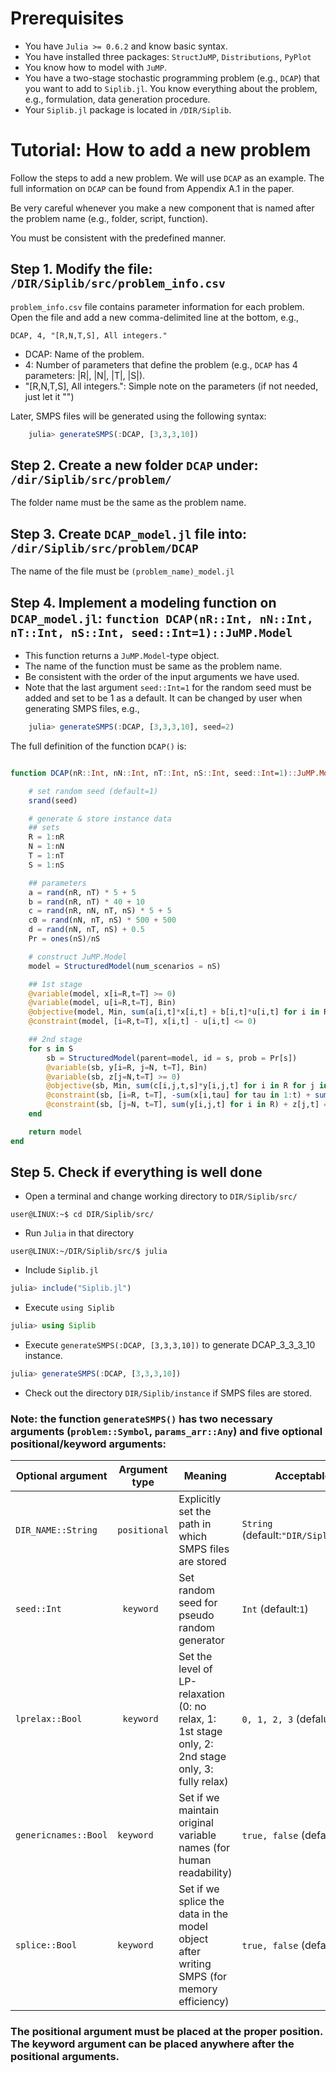 # Prerequisites

- You have `Julia >= 0.6.2` and know basic syntax. 
- You have installed three packages: `StructJuMP`, `Distributions`, `PyPlot`
- You know how to model with `JuMP`.
- You have a two-stage stochastic programming problem (e.g., `DCAP`) that you want to add to `Siplib.jl`. You know everything about the problem, e.g., formulation, data generation procedure.
- Your `Siplib.jl` package is located in `/DIR/Siplib`.

# Tutorial: How to add a new problem
Follow the steps to add a new problem. We will use `DCAP` as an example. The full information on `DCAP` can be found from Appendix A.1 in the paper.

Be very careful whenever you make a new component that is named after the problem name (e.g., folder, script, function). 

You must be consistent with the predefined manner.

## Step 1. Modify the file: `/DIR/Siplib/src/problem_info.csv`

`problem_info.csv` file contains parameter information for each problem. Open the file and add a new comma-delimited line at the bottom, e.g.,
```Spreadsheet
DCAP, 4, "[R,N,T,S], All integers."
```
- DCAP: Name of the problem.
- 4: Number of parameters that define the problem (e.g., `DCAP` has 4 parameters: |R|, |N|, |T|, |S|).
- "[R,N,T,S], All integers.": Simple note on the parameters (if not needed, just let it "")

Later, SMPS files will be generated using the following syntax:

```julia
	julia> generateSMPS(:DCAP, [3,3,3,10])
```


## Step 2. Create a new folder `DCAP` under: `/dir/Siplib/src/problem/`

The folder name must be the same as the problem name.

## Step 3. Create `DCAP_model.jl` file into: `/dir/Siplib/src/problem/DCAP`

The name of the file must be `(problem_name)_model.jl`

## Step 4. Implement a modeling function on `DCAP_model.jl`: ``function DCAP(nR::Int, nN::Int, nT::Int, nS::Int, seed::Int=1)::JuMP.Model``
- This function returns a `JuMP.Model`-type object.
- The name of the function must be same as the problem name.
- Be consistent with the order of the input arguments we have used. 
- Note that the last argument `seed::Int=1` for the random seed must be added and set to be 1 as a default. It can be changed by user when generating SMPS files, e.g., 

```julia
	julia> generateSMPS(:DCAP, [3,3,3,10], seed=2)
```

The full definition of the function ``DCAP()`` is:
```julia

function DCAP(nR::Int, nN::Int, nT::Int, nS::Int, seed::Int=1)::JuMP.Model

    # set random seed (default=1)
    srand(seed)

    # generate & store instance data
    ## sets
    R = 1:nR
    N = 1:nN
    T = 1:nT
    S = 1:nS

    ## parameters
    a = rand(nR, nT) * 5 + 5
    b = rand(nR, nT) * 40 + 10
    c = rand(nR, nN, nT, nS) * 5 + 5
    c0 = rand(nN, nT, nS) * 500 + 500
    d = rand(nN, nT, nS) + 0.5
    Pr = ones(nS)/nS

    # construct JuMP.Model
    model = StructuredModel(num_scenarios = nS)

    ## 1st stage
    @variable(model, x[i=R,t=T] >= 0)
    @variable(model, u[i=R,t=T], Bin)
    @objective(model, Min, sum(a[i,t]*x[i,t] + b[i,t]*u[i,t] for i in R for t in T))
    @constraint(model, [i=R,t=T], x[i,t] - u[i,t] <= 0)

    ## 2nd stage
    for s in S
        sb = StructuredModel(parent=model, id = s, prob = Pr[s])
        @variable(sb, y[i=R, j=N, t=T], Bin)
        @variable(sb, z[j=N,t=T] >= 0)
        @objective(sb, Min, sum(c[i,j,t,s]*y[i,j,t] for i in R for j in N for t in T) + sum(c0[j,t,s]*z[j,t] for j in N for t in T))
        @constraint(sb, [i=R, t=T], -sum(x[i,tau] for tau in 1:t) + sum(d[j,t,s]*y[i,j,t] for j in N) <= 0)
        @constraint(sb, [j=N, t=T], sum(y[i,j,t] for i in R) + z[j,t] == 1)
    end

    return model
end
```

## Step 5. Check if everything is well done
- Open a terminal and change working directory to `DIR/Siplib/src/`
```Shell
user@LINUX:~$ cd DIR/Siplib/src/
```
- Run `Julia` in that directory
```Shell
user@LINUX:~/DIR/Siplib/src/$ julia
```
- Include ``Siplib.jl``
```julia
julia> include("Siplib.jl")
```
- Execute `using Siplib`
```julia
julia> using Siplib
```
- Execute `generateSMPS(:DCAP, [3,3,3,10])` to generate DCAP_3_3_3_10 instance.
```julia
julia> generateSMPS(:DCAP, [3,3,3,10])
```
- Check out the directory `DIR/Siplib/instance` if SMPS files are stored.
### Note: the function `generateSMPS()` has two necessary arguments (`problem::Symbol`, `params_arr::Any`) and five optional positional/keyword arguments: 

Optional argument | Argument type | Meaning |Acceptable value | Example
--- | --- | --- | --- | ---
`DIR_NAME::String` | `positional` |Explicitly set the path in which SMPS files are stored |`String` (default:`"DIR/Siplib/instance"`)|`generateSMPS(:DCAP,[3,3,3,10],"another/path")`
`seed::Int` | ` keyword` |Set random seed for pseudo random generator|`Int` (default:`1`)|`generateSMPS(:DCAP,[3,3,3,10],"another/path",seed=2)`
`lprelax::Bool`|` keyword`|Set the level of LP-relaxation (0: no relax, 1: 1st stage only, 2: 2nd stage only, 3: fully relax)|`0, 1, 2, 3` (defalut:`0`)|`generateSMPS(:DCAP,[3,3,3,10],"another/path",lprelax=2)`
`genericnames::Bool`|`keyword`|Set if we maintain original variable names (for human readability)|`true, false` (default:`true`)|`generateSMPS(:DCAP,[3,3,3,10],"another/path",genericnames=false)`
`splice::Bool`|`keyword`|Set if we splice the data in the model object after writing SMPS (for memory efficiency)|`true, false` (default:`true`)|`generateSMPS(:DCAP,[3,3,3,10],"another/path",splice=false)`

### The positional argument must be placed at the proper position. The keyword argument can be placed anywhere after the positional arguments.